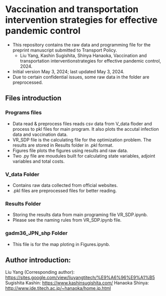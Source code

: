 # Vaccination and transportation intervention strategies for effective pandemic control
- This repository contains the raw data and programming file for the preprint manuscript submitted to Transport Policy.
  - Liu Yang, Kashin Sugishita, Shinya Hanaoka, Vaccination and transportation interventionstrategies for effective pandemic control, 2024.
- Initial version May 3, 2024; last updated May 3, 2024. 
- Due to certain confidential issues, some raw data in the folder are preprocessed.  

## Files introduction

### Programs files
- Data read & preprocess files reads csv data from V_data floder and process to pkl files for main program. It also plots the accutal infection data and vaccination data.
- VR_SDP file is the calculating file for the optimization problem. The results are stored in Results folder in .pkl format. 
- Figures file plots the figures using results and raw data.
- Two .py file are moudules built for calculating state variables, adjoint variables and total costs.


### V_data Folder
- Contains raw data collected from official websites.
- .pkl files are preprocessed files for better reading.

### Results Folder
- Storing the results data from main programing file VR_SDP.ipynb.
- Please see the naming rules from VR_SDP.ipynb file.

### gadm36_JPN_shp Folder
- This file is for the map ploting in Figures.ipynb.


## Author introduction:
Liu Yang (Corresponding author): https://sites.google.com/view/liuyangtitech/%E9%A6%96%E9%A1%B5
Sugishita Kashin: https://www.kashinsugishita.com/
Hanaoka Shinya: http://www.ide.titech.ac.jp/~hanaoka/home.jp.html
